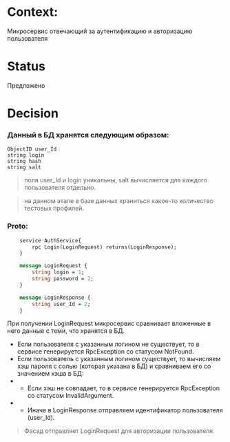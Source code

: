 # Context: 
Микросервис отвечающий за аутентификацию и авторизацию пользователя
# Status
Предложено
# Decision
### Данный в БД хранятся следующим образом: 

    ObjectID user_Id
    string login
    string hash
    string salt
    
> поля user_Id и login уникальны, salt вычисляется для каждого пользователя отдельно.  

> на данном этапе в базе данных храниться какое-то количество тестовых профилей.
### Proto: 
```proto
    service AuthService{
        rpc Login(LoginRequest) returns(LoginResponse);
    }

    message LoginRequest {
        string login = 1;
        string password = 2;
    }

    message LoginResponse {
        string user_Id = 2;
    }    
```
При получении LoginRequest микросервис сравнивает вложенные в него данные с теми, что хранятся в БД.
* Если пользователя с указанным логином не существует, то в сервисе генерируется RpcException со статусом NotFound.
* Если пользователь с указанным логином существует, то вычисляем хэш пароля с солью (которая указана в БД) и сравниваем его со значением хэша в БД:
* - Если хэш не совпадает, то в сервисе генерируется RpcException со статусом InvalidArgument.
* - Иначе в LoginResponse отправляем идентификатор пользователя (user_Id).  
> Фасад отправляет LoginRequest для авторизации пользователя.
